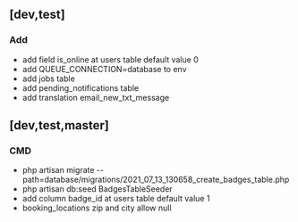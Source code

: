 
## [dev,test]

### Add
- add field is_online at users table default value 0
- add QUEUE_CONNECTION=database to env
- add jobs table
- add pending_notifications table
- add translation email_new_txt_message

## [dev,test,master] 

### CMD
- php artisan migrate --path=database/migrations/2021_07_13_130658_create_badges_table.php
- php artisan db:seed BadgesTableSeeder
- add column badge_id at users table default value 1
- booking_locations zip and city allow null






